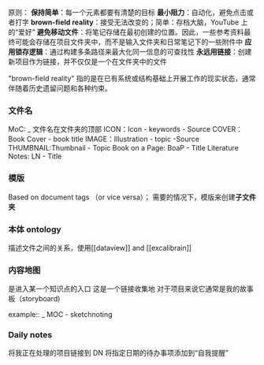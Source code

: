 原则：
**保持简单**：每一个元素都要有清楚的目标
**最小阻力**：自动化，避免点击或者打字
**brown-field reality**：接受无法改变的；简单：存档大脑，YouTube 上的“爱好”
**避免移动文件**：将笔记存储在最初创建的位置。因此，一些参考资料最终可能会存储在项目文件夹中，而不是输入文件夹和日常笔记下的一些附件中
**应用锁存逻辑**：通过构建多条路径来最大化同一信息的可查找性
**永远用链接**：创建新项目作为链接，并不仅仅是一个在文件夹中的文件

"brown-field reality" 指的是在已有系统或结构基础上开展工作的现实状态，通常伴随着历史遗留问题和各种约束。


### 文件名
MoC: _ 文件名在文件夹的顶部
ICON：Icon - keywords - Source
COVER：Book Cover - book title
IMAGE：Illustration - topic -Source
THUMBNAIL:Thumbnail - Topic
Book on a Page: BoaP - Title
Literature Notes: LN - Title

### 模版

Based on document tags （or vice versa）；
需要的情况下，模版来创建**子文件夹**


### 本体 ontology

描述文件之间的关系，使用[[dataview]] and [[excalibrain]]


### 内容地图
是进入某一个知识点的入口
这是一个链接收集地
对于项目来说它通常是我的故事板（storyboard)

example:: _ MOC - sketchnoting



### Daily notes
将我正在处理的项目链接到 DN
将指定日期的待办事项添加到“自我提醒”  
































